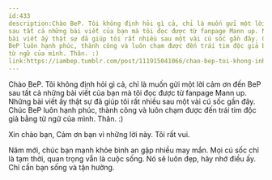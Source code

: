 ```yaml
---
id:433
description:Chào BeP. Tôi không định hỏi gì cả, chỉ là muốn gửi một lời cảm ơn đến BeP
sau tất cả những bài viết của bạn mà tôi đọc được từ fanpage Mann up. Những
bài viết ấy thật sự đã giúp tôi rất nhiều sau một vài cú sốc gần đây. Chúc
BeP luôn hạnh phúc, thành công và luôn chạm được đến trái tim độc giả bằng
từ ngữ của mình. Thân. :)
link:https://iambep.tumblr.com/post/111915041066/chao-bep-toi-khong-inh-hoi-gi-ca-chi-la-muon
---
```


Chào BeP. Tôi không định hỏi gì cả, chỉ là muốn gửi một lời cảm ơn đến BeP
sau tất cả những bài viết của bạn mà tôi đọc được từ fanpage Mann up. Những
bài viết ấy thật sự đã giúp tôi rất nhiều sau một vài cú sốc gần đây. Chúc
BeP luôn hạnh phúc, thành công và luôn chạm được đến trái tim độc giả bằng
từ ngữ của mình. Thân. :)

Xin chào bạn, Cảm ơn bạn vì những lời này. Tôi rất vui.

Năm mới, chúc bạn mạnh khỏe bình an gặp nhiều may mắn. Mọi cú sốc chỉ là
tạm thời, quan trọng vẫn là cuộc sống. Nó sẽ luôn đẹp, hãy nhớ điều ấy.
Chỉ cần bạn sống và tận hưởng.
